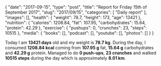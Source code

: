 {
    "date": "2017-09-15",
    "type": "post",
    "title": "Report for Friday 15th of September 2017",
    "slug": "2017\/09\/15",
    "categories": [
        "Daily report"
    ],
    "images": [],
    "health": {
        "weight": 78.7,
        "height": 173,
        "age": 13421
    },
    "nutrition": {
        "calories": 1208.84,
        "fat": 107.95,
        "carbohydrates": 15.64,
        "protein": 42.29
    },
    "exercise": {
        "pushups": 0,
        "crunches": 23,
        "steps": 10515
    },
    "media": {
        "books": [],
        "podcast": [],
        "youtube": [],
        "photos": []
    }
}

Today I am <strong>13421 days</strong> old and my weight is <strong>78.7 kg</strong>. During the day, I consumed <strong>1208.84 kcal</strong> coming from <strong>107.95 g</strong> fat, <strong>15.64 g</strong> carbohydrates and <strong>42.29 g</strong> protein. Managed to do <strong>0 push-ups</strong>, <strong>23 crunches</strong> and walked <strong>10515 steps</strong> during the day which is approximately <strong>8.01 km</strong>.